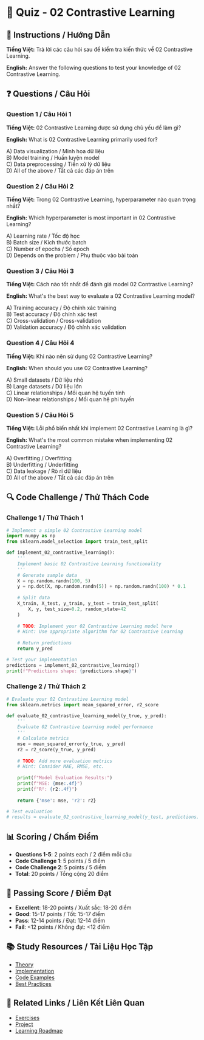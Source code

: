 # 🧠 Quiz - 02 Contrastive Learning

## 📝 Instructions / Hướng Dẫn

**Tiếng Việt:** Trả lời các câu hỏi sau để kiểm tra kiến thức về 02 Contrastive Learning.

**English:** Answer the following questions to test your knowledge of 02 Contrastive Learning.

## ❓ Questions / Câu Hỏi

### Question 1 / Câu Hỏi 1
**Tiếng Việt:** 02 Contrastive Learning được sử dụng chủ yếu để làm gì?

**English:** What is 02 Contrastive Learning primarily used for?

A) Data visualization / Minh họa dữ liệu  
B) Model training / Huấn luyện model  
C) Data preprocessing / Tiền xử lý dữ liệu  
D) All of the above / Tất cả các đáp án trên

### Question 2 / Câu Hỏi 2
**Tiếng Việt:** Trong 02 Contrastive Learning, hyperparameter nào quan trọng nhất?

**English:** Which hyperparameter is most important in 02 Contrastive Learning?

A) Learning rate / Tốc độ học  
B) Batch size / Kích thước batch  
C) Number of epochs / Số epoch  
D) Depends on the problem / Phụ thuộc vào bài toán

### Question 3 / Câu Hỏi 3
**Tiếng Việt:** Cách nào tốt nhất để đánh giá model 02 Contrastive Learning?

**English:** What's the best way to evaluate a 02 Contrastive Learning model?

A) Training accuracy / Độ chính xác training  
B) Test accuracy / Độ chính xác test  
C) Cross-validation / Cross-validation  
D) Validation accuracy / Độ chính xác validation

### Question 4 / Câu Hỏi 4
**Tiếng Việt:** Khi nào nên sử dụng 02 Contrastive Learning?

**English:** When should you use 02 Contrastive Learning?

A) Small datasets / Dữ liệu nhỏ  
B) Large datasets / Dữ liệu lớn  
C) Linear relationships / Mối quan hệ tuyến tính  
D) Non-linear relationships / Mối quan hệ phi tuyến

### Question 5 / Câu Hỏi 5
**Tiếng Việt:** Lỗi phổ biến nhất khi implement 02 Contrastive Learning là gì?

**English:** What's the most common mistake when implementing 02 Contrastive Learning?

A) Overfitting / Overfitting  
B) Underfitting / Underfitting  
C) Data leakage / Rò rỉ dữ liệu  
D) All of the above / Tất cả các đáp án trên

## 🔍 Code Challenge / Thử Thách Code

### Challenge 1 / Thử Thách 1
```python
# Implement a simple 02 Contrastive Learning model
import numpy as np
from sklearn.model_selection import train_test_split

def implement_02_contrastive_learning():
    '''
    Implement basic 02 Contrastive Learning functionality
    '''
    # Generate sample data
    X = np.random.randn(100, 5)
    y = np.dot(X, np.random.randn(5)) + np.random.randn(100) * 0.1
    
    # Split data
    X_train, X_test, y_train, y_test = train_test_split(
        X, y, test_size=0.2, random_state=42
    )
    
    # TODO: Implement your 02 Contrastive Learning model here
    # Hint: Use appropriate algorithm for 02 Contrastive Learning
    
    # Return predictions
    return y_pred

# Test your implementation
predictions = implement_02_contrastive_learning()
print(f"Predictions shape: {predictions.shape}")
```

### Challenge 2 / Thử Thách 2
```python
# Evaluate your 02 Contrastive Learning model
from sklearn.metrics import mean_squared_error, r2_score

def evaluate_02_contrastive_learning_model(y_true, y_pred):
    '''
    Evaluate 02 Contrastive Learning model performance
    '''
    # Calculate metrics
    mse = mean_squared_error(y_true, y_pred)
    r2 = r2_score(y_true, y_pred)
    
    # TODO: Add more evaluation metrics
    # Hint: Consider MAE, RMSE, etc.
    
    print(f"Model Evaluation Results:")
    print(f"MSE: {mse:.4f}")
    print(f"R²: {r2:.4f}")
    
    return {'mse': mse, 'r2': r2}

# Test evaluation
# results = evaluate_02_contrastive_learning_model(y_test, predictions)
```

## 📊 Scoring / Chấm Điểm

- **Questions 1-5**: 2 points each / 2 điểm mỗi câu
- **Code Challenge 1**: 5 points / 5 điểm
- **Code Challenge 2**: 5 points / 5 điểm
- **Total**: 20 points / Tổng cộng 20 điểm

## 🎯 Passing Score / Điểm Đạt

- **Excellent**: 18-20 points / Xuất sắc: 18-20 điểm
- **Good**: 15-17 points / Tốt: 15-17 điểm  
- **Pass**: 12-14 points / Đạt: 12-14 điểm
- **Fail**: <12 points / Không đạt: <12 điểm

## 📚 Study Resources / Tài Liệu Học Tập

- [Theory](./THEORY_02_contrastive_learning.md)
- [Implementation](./IMPLEMENTATION_02_contrastive_learning.md)
- [Code Examples](./CODE_EXAMPLES_02_contrastive_learning.md)
- [Best Practices](./BEST_PRACTICES_02_contrastive_learning.md)

## 🔗 Related Links / Liên Kết Liên Quan

- [Exercises](./EXERCISES_02_contrastive_learning.md)
- [Project](./PROJECT_02_contrastive_learning.md)
- [Learning Roadmap](./LEARNING_ROADMAP_02_contrastive_learning.md)

